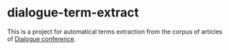 # dialogue-term-extract

This is a project for automatical terms extraction from the corpus of articles of [Dialogue conference](https://dialogue-conf.org/).
